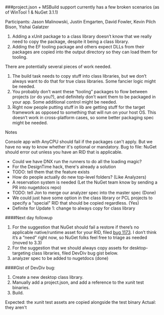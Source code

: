 ###project.json + MSBuild support currently has a few broken scenarios (as of WinTool 1 & NuGet 3.1.1)
 
Participants: Jason Malinowski, Justin Emgarten, David Fowler, Kevin Pilch Bison, Yishai Galatzer

1. Adding a xUnit package to a class library doesn’t know that we really need to copy the package, despite it being a class library.
2. Adding the EF tooling package and others expect DLLs from their packages are copied into the output directory so they can load them for tooling.
 
There are potentially several pieces of work needed. 
 
1. The build task needs to copy stuff into class libraries, but we don’t always want to do that for true class libraries. Some fancier logic might be needed.
2. You probably don’t want these “tooling” packages to flow between projects (or do you?), and definitely don’t want them to be packaged in your app. Some additional control might be needed.
3. Right now people putting stuff in lib are getting stuff for the target framework as opposed to something that will run on your host OS. This doesn’t work in cross-platform cases, so some better packaging spec might be needed.
 
Notes
 
Console app with AnyCPU should fail if the packages can't apply.
But we have no way to know whether it's optional or mandatory.
Bug to file: NuGet should error out unless you have an RID that is applicable.

+ Could we have DNX run the runners to do all the loading magic?
+    For the DesignTime hack, there's already a solution
+    TODO: tell them that the feature exists
+ How do people actually do new top-level folders? (Like Analyzers)
+    A reservation system is needed (Let the NuGet team know by sending a PR into nugetdocs repo)
+	TODO: tell Jon to merge our analyzer spec into the master spec (Done)
+ We could just have some option in the class library or PCL projects to specify a "special" RID that should be copied regardless. (Yes)
+    Definite for Update 1: change to always copy for class library

####Next day followup

1. For the suggestion that NuGet should fail a restore if there’s no applicable native/runtime asset for your RID, filed [bug 1173](https://github.com/nuget/home/issues/1173). I don’t think it’s a “need” right now, so NuGet folks feel free to triage as needed (moved to 3.3)
1. For the suggestion that we should always copy assets for desktop-targeting class libraries, filed DevDiv bug gist below.
1. analyzer spec to be added to nugetdocs (done)

####Gist of DevDiv bug:
 
1. Create a new desktop class library.
2. Manually add a project.json, and add a reference to the xunit test binaries.
3. Build.

Expected: the xunit test assets are copied alongside the test binary
Actual: they aren't